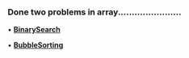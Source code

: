 
###   Done two problems in array.......................                 

• [**BinarySearch**](https://github.com/cleanhand/phase-1-BHAGYASREE200/blob/main/DSA/Array/BinarySearch.c)                   

• [**BubbleSorting**](https://github.com/cleanhand/phase-1-BHAGYASREE200/blob/main/DSA/Array/BubbleSorting.c)                   

